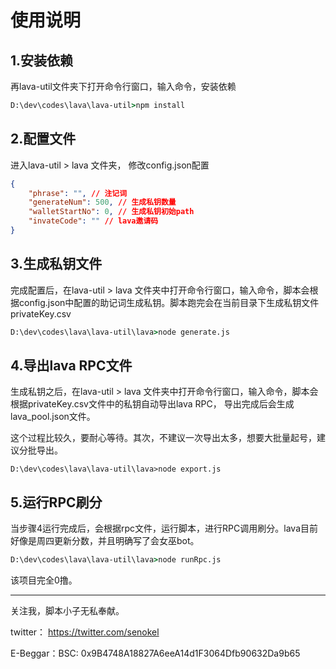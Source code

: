 # 使用说明

## 1.安装依赖

再lava-util文件夹下打开命令行窗口，输入命令，安装依赖

```cmd
D:\dev\codes\lava\lava-util>npm install
```

## 2.配置文件

进入lava-util > lava 文件夹， 修改config.json配置

```json
{
    "phrase": "", // 注记词
    "generateNum": 500, // 生成私钥数量
    "walletStartNo": 0, // 生成私钥初始path
    "invateCode": "" // lava邀请码
}
```

## 3.生成私钥文件

完成配置后，在lava-util > lava 文件夹中打开命令行窗口，输入命令，脚本会根据config.json中配置的助记词生成私钥。脚本跑完会在当前目录下生成私钥文件 privateKey.csv

```cmd
D:\dev\codes\lava\lava-util\lava>node generate.js
```

## 4.导出lava RPC文件

生成私钥之后，在lava-util > lava 文件夹中打开命令行窗口，输入命令，脚本会根据privateKey.csv文件中的私钥自动导出lava RPC， 导出完成后会生成lava_pool.json文件。

这个过程比较久，要耐心等待。其次，不建议一次导出太多，想要大批量起号，建议分批导出。

```
D:\dev\codes\lava\lava-util\lava>node export.js
```

## 5.运行RPC刷分

当步骤4运行完成后，会根据rpc文件，运行脚本，进行RPC调用刷分。lava目前好像是周四更新分数，并且明确写了会女巫bot。

```cmd
D:\dev\codes\lava\lava-util\lava>node runRpc.js
```

该项目完全0撸。



------



关注我，脚本小子无私奉献。

twitter： https://twitter.com/senokel

E-Beggar：BSC:  0x9B4748A18827A6eeA14d1F3064Dfb90632Da9b65



